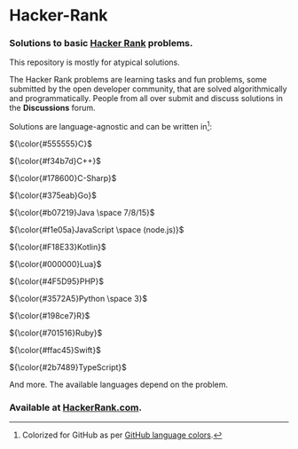 # Hacker-Rank

### Solutions to basic [Hacker Rank](https://www.hackerrank.com/) problems.

This repository is mostly for atypical solutions.

The Hacker Rank problems are learning tasks and fun problems, some submitted by the open developer community, that are solved algorithmically and programmatically.
People from all over submit and discuss solutions in the **Discussions** forum.

Solutions are language-agnostic and can be written in[^1]:

${\color{#555555}C}$

${\color{#f34b7d}C++}$

${\color{#178600}C-Sharp}$

${\color{#375eab}Go}$

${\color{#b07219}Java \space 7/8/15}$

${\color{#f1e05a}JavaScript \space (node.js)}$

${\color{#F18E33}Kotlin}$

${\color{#000000}Lua}$

${\color{#4F5D95}PHP}$

${\color{#3572A5}Python \space 3}$

${\color{#198ce7}R}$

${\color{#701516}Ruby}$

${\color{#ffac45}Swift}$

${\color{#2b7489}TypeScript}$

And more.
The available languages depend on the problem.

### **Available at [HackerRank.com](https://www.hackerrank.com/).**

[^1]: Colorized for GitHub as per [GitHub language colors](https://gist.github.com/robertpeteuil/bb2dc86f3b3e25d203664d61410bfa30#file-github-lang-colors-css).
